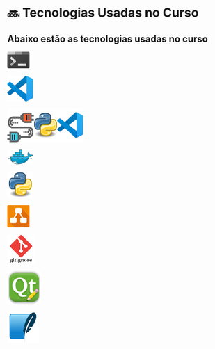# 🔜   **Tecnologias Usadas no Curso**

## Abaixo estão as tecnologias usadas no curso

[![terminal](img/terminal.png)](https://apps.microsoft.com/store/detail/windows-terminal/9N0DX20HK701?hl=pt-br&gl=br "Terminal Windows")

[![Vs code](img/visual_studio_code.png)](https://code.visualstudio.com/ "Visual Studio Code")

[![Vs code](img/plugin.png)](https://marketplace.visualstudio.com/items?itemName=ms-python.python "plugins python")

[![docker](img/docker.png)](https://www.docker.com/products/docker-desktop/ "Docker")

[![python](img/python.png)](https://hub.docker.com/_/python/ "Python")

[![diagramas](img/diagramas.png)](https://app.diagrams.net/ "Diagrems")

[![gitignore](img/gitignore.png)](https://www.toptal.com/developers/gitignore/ "gitignore.io")

[![Qt Designer](img/designer_qt.png)](https://build-system.fman.io/qt-designer-download  "instalação do Qt Designer")

[![SQLite](img/SQLite.png)](https://www.sqlite.org/download.html  "instalação do SQLite")
